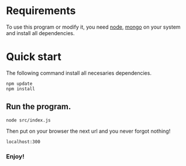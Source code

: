 # Requirements

To use this program or modify it, you need [node](https://nodejs.org/es/), [mongo](https://www.mongodb.com/es) on your system and install all dependencies.



# Quick start

The following command install all necesaries dependencies.

```
npm update
npm install
```

## Run the program.

```
node src/index.js
```

Then put on your browser the next url and you never forgot nothing!

```
localhost:300
```

### Enjoy!
